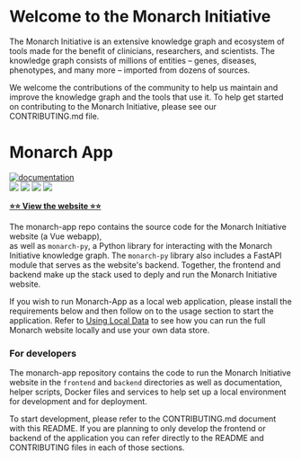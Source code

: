 # Welcome to the Monarch Initiative

The Monarch Initiative is an extensive knowledge graph and ecosystem of tools made for the benefit of clinicians, researchers, and scientists. The knowledge graph consists of millions of entities – genes, diseases, phenotypes, and many more – imported from dozens of sources.

We welcome the contributions of the community to help us maintain and improve the knowledge graph and the tools that use it. To help get started on contributing to the Monarch Initiative, please see our CONTRIBUTING.md file.

# Monarch App
[![documentation](https://img.shields.io/badge/-Documentation-purple?logo=read-the-docs&logoColor=white&style=for-the-badge)](https://monarch-initiative.github.io/monarch-documentation/)  
![](https://github.com/monarch-initiative/monarch-app/actions/workflows/test-backend.yaml/badge.svg)
![](https://github.com/monarch-initiative/monarch-app/actions/workflows/test-frontend.yaml/badge.svg)
![](https://github.com/monarch-initiative/monarch-app/actions/workflows/deploy-documentation.yaml/badge.svg)
![](https://github.com/monarch-initiative/monarch-app/actions/workflows/build-image.yaml/badge.svg)

[**⭐️⭐️ View the website ⭐️⭐️**](https://next.monarchinitiative.org/)

The monarch-app repo contains the source code for the Monarch Initiative website (a Vue webapp),  
as well as `monarch-py`, a Python library for interacting with the Monarch Initiative knowledge graph. The `monarch-py` library also includes a FastAPI module that serves as the website's backend. Together, the frontend and backend make up the stack used to deply and run the Monarch Initiative website.

If you wish to run Monarch-App as a local web application, please install the requirements below and then follow on to the usage section to start the application. Refer to [Using Local Data](#using-local-data) to see how you can run the full Monarch website locally and use your own data store.


### For developers

The monarch-app repository contains the code to run the Monarch Initiative website in the `frontend` and `backend` directories as well as documentation, helper scripts, Docker files and services to help set up a local environment for development and for deployment.

To start development, please refer to the CONTRIBUTING.md document with this README. If you are planning to only develop the frontend or backend of the application you can refer directly to the README and CONTRIBUTING files in each of those sections.
